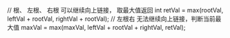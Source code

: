 // 根、 左根、 右根 可以继续向上链接， 取最大值返回
int retVal = max(rootVal, leftVal + rootVal, rightVal + rootVal);
// 左根右   无法继续向上链接，判断当前最大值
maxVal = max(maxVal, leftVal + rootVal + rightVal, retVal);